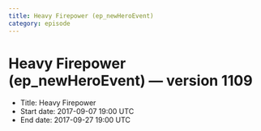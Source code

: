 ```yaml
---
title: Heavy Firepower (ep_newHeroEvent)
category: episode
---
```


# Heavy Firepower (ep_newHeroEvent) — version 1109



  * Title: Heavy Firepower
  * Start date: 2017-09-07 19:00 UTC
  * End date: 2017-09-27 19:00 UTC

